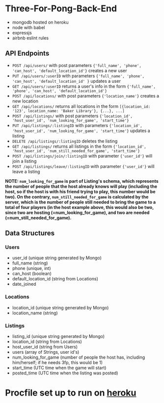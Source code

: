 
# Three-For-Pong-Back-End

* mongodb hosted on heroku
* node with babel
* expressjs
* airbnb eslint rules

## API Endpoints
* `POST /api/users/` with post parameters `{'full_name', 'phone', 'can_host', 'default_location_id'}` creates a new user
* `PUT /api/users/:userID` with parameters `{'full_name', 'phone', 'can_host', 'default_location_id' }` updates a user
* `GET /api/users/:userID` returns a user's info in the form `{'full_name', 'phone', 'can_host', 'default_location_id'}`
* `POST /api/locations/` with post parameters `{'location_name'}` creates a new location
* `GET /api/locations/` returns all locations in the form `[{location_id: '123', location_name: 'Baker Library'}, {...}, ...]`
* `POST /api/listings/` with post parameters `{'location_id', 'host_user_id', 'num_looking_for_game', 'start_time'}` 
* `PUT /api/listings/:listingID` with parameters `{'location_id', 'host_user_id', 'num_looking_for_game', 'start_time'}` updates a listing
* `DELETE /api/listings/:listingID` deletes the listing
* `GET /api/listings/` returns all listings in the form `{'location_id', 'host_user_id', 'num_still_needed_for_game', 'start_time'}`
* `POST /api/listings/join/:listingID` with parameter `{'user_id'}` will join a listing
* `POST /api/listings/leave/:listingID` with parameter `{'user_id'}` will leave a listing

**NOTE: `num_looking_for_game` is part of Listing's schema, which represents the number of people that the host already knows will play (including the host, so if the host is with his friend trying to play, this number would be two). On the contrary, `num_still_needed_for_game` is calculated by the server, which is the number of people still needed to bring the game to a total of four players (in the host example above, this would also be two, since two are hosting (=num_looking_for_game), and two are needed (=num_still_needed_for_game).**

## Data Structures

### Users
*	user_id (unique string generated by Mongo)
*	full_name (string)
*	phone (unique, int)
*	can_host (boolean)
*	default_location_id (string from Locations)
*	date_joined

### Locations
*	location_id (unique string generated by Mongo)
*	location_name (string)

### Listings
*	listing_id (unique string generated by Mongo)
*	location_id (string from Locations)
*	host_user_id (string from Users)
*	users (array of Strings, user id's)
*	num_looking_for_game (number of people the host has, including him/herself; if he needs 3fp, this would be 1)
*	start_time (UTC time when the game will start)
*	posted_time (UTC time when the listing was posted)


Procfile set up to run on [heroku](https://devcenter.heroku.com/articles/getting-started-with-nodejs#deploy-the-app)
=======

